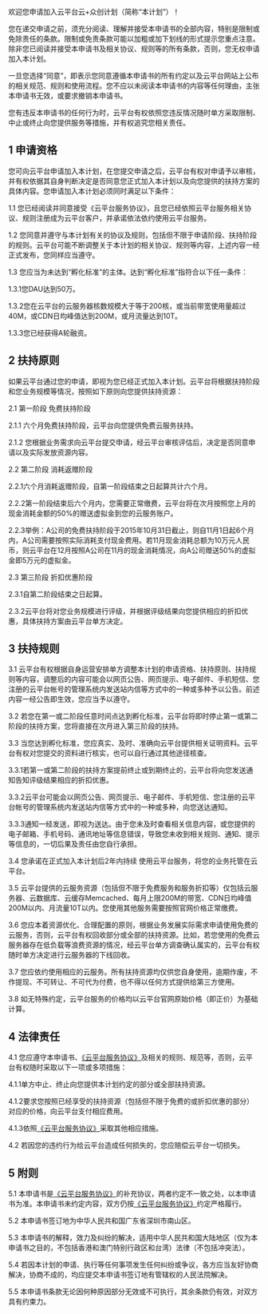 欢迎您申请加入云平台云+众创计划（简称“本计划”）！

您在递交申请之前，须充分阅读、理解并接受本申请书的全部内容，特别是限制或免除责任的条款。限制或免责条款可能以加粗或加下划线的形式提示您重点注意。除非您已阅读并接受本申请书及相关协议、规则等的所有条款，否则，您无权申请加入本计划。

一旦您选择“同意”，即表示您同意遵循本申请书的所有约定以及云平台网站上公布的相关规范、规则和使用流程。您不应以未阅读本申请书的内容等任何理由，主张本申请书无效，或要求撤销本申请书。

您有违反本申请书的任何行为时，云平台有权依照您违反情况随时单方采取限制、中止或终止向您提供服务等措施，并有权追究您相关责任。

## 1 申请资格


您可向云平台申请加入本计划，在您提交申请之后，云平台有权对申请予以审核，并有权依据其自身判断决定是否同意您正式加入本计划以及向您提供的扶持方案的具体内容。您申请加入本计划必须同时满足以下条件：

1.1 您已经阅读并同意接受《云平台服务协议》，且您已经依照云平台服务相关协议、规则注册成为云平台客户，并承诺依法依约使用云平台服务。

1.2 您同意并遵守与本计划有关的协议及规则，包括但不限于申请阶段、扶持阶段的规则。云平台可能不断调整关于本计划的相关协议、规则等内容，上述内容一经正式发布，您同样应当遵守。

1.3 您应当为未达到“孵化标准”的主体。达到“孵化标准”指符合以下任一条件：

1.3.1您DAU达到50万。

1.3.2您在云平台的云服务器核数规模大于等于200核，或当前带宽使用量超过40M，或CDN日均峰值达到200M，或月流量达到10T。

1.3.3您已经获得A轮融资。

## 2 扶持原则

如果云平台通过您的申请，即视为您已经正式加入本计划。云平台将根据扶持阶段和您业务规模等情况，按照如下原则向您提供扶持资源：

2.1 第一阶段 免费扶持阶段

2.1.1 六个月免费扶持阶段，云平台向您提供免费云服务扶持。

2.1.2 您根据业务需求向云平台提交申请，经云平台审核评估后，决定是否同意申请以及实际发放资源内容。

2.2 第二阶段 消耗返赠阶段

2.2.1六个月消耗返赠阶段，自第一阶段结束之日起算共计六个月。

2.2.2第一阶段结束后六个月内，您需要正常缴费，云平台将在次月按照您上月的现金消耗金额的50%的赠送虚拟金到您的云服务账户。

2.2.3举例：A公司的免费扶持阶段于2015年10月31日截止，则自11月1日起6个月内，A公司需要按照实际消耗支付现金费用。若11月现金消耗总额为10万元人民币，则云平台在12月按照A公司在11月的现金消耗情况，向A公司赠送50%的虚拟金即5万元的虚拟金。

2.3 第三阶段 折扣优惠阶段

2.3.1自第二阶段结束之日起算。

2.3.2云平台将对您业务规模进行评级，并根据评级结果向您提供相应的折扣优惠，具体扶持方案由云平台单方决定。

## 3 扶持规则

3.1 云平台有权根据自身运营安排单方调整本计划的申请资格、扶持原则、扶持规则等内容，调整后的内容可能会以网页公告、网页提示、电子邮件、手机短信、您注册的云平台帐号的管理系统内发送站内信等方式中的一种或多种予以公告。前述内容一经公告即生效，您应当予以遵守。

3.2 若您在第一或二阶段任意时间点达到孵化标准，云平台将即时停止第一或第二阶段的扶持方案，您将直接在次月进入第三阶段的扶持。

3.3 当您达到孵化标准，您应真实、及时、准确向云平台提供相关证明资料。云平台有权对您提交的资料进行核实，也可以自行通过其他途径核查。

3.3.1若第一或第二阶段的扶持方案提前终止或到期终止的，云平台将向您发送通知告知评级结果相应的折扣优惠。

3.3.2云平台可能会以网页公告、网页提示、电子邮件、手机短信、您注册的云平台帐号的管理系统内发送站内信等方式中的一种或多种，向您送达通知。

3.3.3通知一经发送，即视为送达。由于您未及时查看相关信息内容，或您提供的电子邮箱、手机号码、通讯地址等信息错误，导致您未收到相关规则、通知、提示等信息的，一切后果及责任由您自行承担。

3.4 您承诺在正式加入本计划后2年内持续 使用云平台服务，将您的业务托管在云平台。

3.5 云平台提供的云服务资源（包括但不限于免费服务和服务折扣等）仅包括云服务器、云数据库、云缓存Memcached、每月上限200M的带宽、CDN日均峰值200M以内、月流量10T以内。您使用其他服务需要按照官网价格正常缴费。

3.6 您应本着资源优化、合理配置的原则，根据业务发展实际需求申请使用免费的云服务，否则，云平台有权回收部分或全部的扶持资源。比如，若您使用的免费云服务器存在低负载等浪费资源的情况，经云平台单方调查确认属实的，云平台有权随时单方决定进行云服务器的下线回收。

3.7 您应依约使用相应的云服务。所有扶持资源均仅供您自身使用，逾期作废，不作提现、不可转让、不可代为付费，也不得以任何方式提供给第三方使用。

3.8 如无特殊约定，云平台服务的价格均以云平台官网原始价格（即正价）为基础计算。

## 4 法律责任

4.1 您应遵守本申请书、[《云平台服务协议》](/doc/product/301/云平台服务协议)及相关的规则、规范等，否则，云平台有权随时采取以下一项或多项措施：

4.1.1单方中止、终止向您提供本计划约定的部分或全部扶持资源。

4.1.2要求您按照已经享受的扶持资源（包括但不限于免费的或折扣优惠的部分）对应的价格，向云平台支付相应费用。

4.1.3依照[《云平台服务协议》](/doc/product/301/云平台服务协议)采取其他相应措施。

4.2 若因您的违约行为给云平台造成任何损失的，您应赔偿云平台一切损失。

## 5 附则


5.1 本申请书是[《云平台服务协议》](/doc/product/301/云平台服务协议)的补充协议，两者约定不一致之处，以本申请书为准。本申请书未约定内容，双方仍按[《云平台服务协议》](/doc/product/301/云平台服务协议)约定严格履行。

5.2 本申请书签订地为中华人民共和国广东省深圳市南山区。

5.3 本申请书的解释，效力及纠纷的解决，适用中华人民共和国大陆地区（仅为本申请书之目的，不包括香港和澳门特别行政区和台湾）法律（不包括冲突法）。

5.4 若因本计划的申请、执行等任何事项发生任何纠纷或争议，各方应当友好协商解决，协商不成的，均应提交本申请书签订地有管辖权的人民法院解决。

5.5 本申请书条款无论因何种原因部分无效或不可执行，其余条款仍有效，对双方具有约束力。